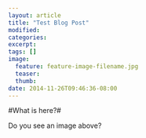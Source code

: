 ```yaml
---
layout: article
title: "Test Blog Post"
modified:
categories: 
excerpt:
tags: []
image:
  feature: feature-image-filename.jpg
  teaser:
  thumb:
date: 2014-11-26T09:46:36-08:00
---
```


#What is here?#

Do you see an image above?